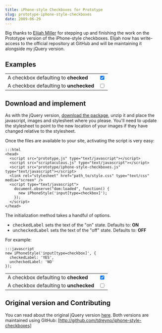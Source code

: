 ```yaml
---
title: iPhone-style Checkboxes for Prototype
slug: prototype-iphone-style-checkboxes
date: 2009-06-29
---
```


[Elijah Miller]:        http://jqr.github.com/
[download the package]: http://github.com/tdreyno/iphone-style-checkboxes/zipball/master
[original]:             /2009/06/16/iphone-style-checkboxes.html
[http://github.com/tdreyno/iphone-style-checkboxes]: http://github.com/tdreyno/iphone-style-checkboxes

Big thanks to [Elijah Miller] for stepping up and finishing the work on the Prototype version of the iPhone-style checkboxes. Elijah now has write-access to the official repository at GitHub and will be maintaining it alongside my jQuery version.

Examples
--------

<div class='table'>
  <table>
    <tr>
      <td style='vertical-align: middle !important;'>
        A checkbox defaulting to <strong>checked</strong>
      </td>
      <td>
        <input checked='checked' class='normal' type='checkbox' />
      </td>
    </tr>
    <tr>
      <td style='vertical-align: middle !important;'>
        A checkbox defaulting to <strong>unchecked</strong>
      </td>
      <td>
        <input class='normal' type='checkbox' />
      </td>
    </tr>
  </table>
</div>
<link charset='utf-8' href='/iphone-style-checkboxes/style.css' media='screen' rel='stylesheet' type='text/css' />
<script src='/iphone-style-checkboxes/prototype/prototype-1.6.0.3.js' type='text/javascript'></script>
<script src='/iphone-style-checkboxes/prototype/scriptaculous-effects-1.8.2.js' type='text/javascript'></script>
<script src='/iphone-style-checkboxes/prototype/iphone-style-checkboxes.js' type='text/javascript'></script>
<script type='text/javascript'>
  new iPhoneStyle('#post input[type=checkbox].normal');
</script>

Download and implement
----------------------

As with the jQuery version, [download the package], unzip it and place the javascript, images and stylesheet where you please. You'll need to update the stylesheet to point to the new location of your images if they have changed relative to the stylesheet.

Once the files are available to your site, activating the script is very easy:

    :::html
    <head>
      <script src="prototype.js" type="text/javascript"></script>
      <script src="scriptaculous.js" type="text/javascript"></script>
      <script src="prototype/iphone-style-checkboxes.js" type="text/javascript"></script>
      <link rel="stylesheet" href="path_to/style.css" type="text/css" media="screen" />
      <script type="text/javascript">
        document.observe("dom:loaded", function() {
          new iPhoneStyle('input[type=checkbox]');
        });
      </script>
    </head>

The initialization method takes a handful of options.

<ul><li><tt>checkedLabel</tt> sets the text of the "on" state. Defaults to: <strong>ON</strong></li><li><tt>uncheckedLabel</tt> sets the text of the "off" state. Defaults to: <strong>OFF</strong></li></ul>

For example:

    :::javascript
    new iPhoneStyle('input[type=checkbox]', {
      checkedLabel: 'YES',
      uncheckedLabel: 'NO'
    });

<div class='table'>
  <table>
    <tr>
      <td style='vertical-align: middle !important;'>
        A checkbox defaulting to <strong>checked</strong>
      </td>
      <td>
        <input checked='checked' class='yesno' type='checkbox' />
      </td>
    </tr>
    <tr>
      <td style='vertical-align: middle !important;'>
        A checkbox defaulting to <strong>unchecked</strong>
      </td>
      <td>
        <input class='yesno' type='checkbox' />
      </td>
    </tr>
  </table>
</div>
<script type='text/javascript'>
  new iPhoneStyle('#post input[type=checkbox].yesno', { checkedLabel: 'YES', uncheckedLabel: 'NO', background: '#F9F3E8' });
</script>

Original version and Contributing
---------------------------------

You can read about the original jQuery version [here][original].
Both versions are maintained using GitHub: [http://github.com/tdreyno/iphone-style-checkboxes]